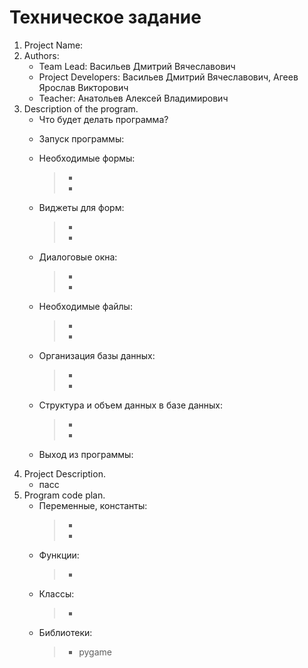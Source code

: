 # Техническое задание


1. Project Name: 
2. Authors:	
   - Team Lead: Васильев Дмитрий Вячеславович
   - Project Developers: Васильев Дмитрий Вячеславович, Агеев Ярослав Викторович
   - Teacher: Анатольев Алексей Владимирович
3. Description of the program. 
   - Что будет делать программа? 
       > 
   - Запуск программы: 
       > 
   - Необходимые формы:
       > - 
       > -
   - Виджеты для форм:
       > - 
       > - 
   - Диалоговые окна:
       > - 
       > - 
   - Необходимые файлы: 
       > - 
       > - 
   - Организация базы данных: 
       > - 
       > - 
   - Структура и объем данных в базе данных: 
       > - 
       > - 
   - Выход из программы:
       > 
4. Project Description.
   - пасс
5. Program code plan.
   - Переменные, константы:
       > - 
       > - 
   - Функции:
       > - 
   - Классы:
       > - 
   - Библиотеки:
       > - pygame
